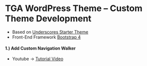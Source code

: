 # TGA WordPress Theme – Custom Theme Development
  - Based on [Underscores Starter Theme](https://underscores.me/)
  - Front-End Framework [Bootstrap 4](https://getbootstrap.com/)
  
#### 1.) Add Custom Navigation Walker 
  - Youtube -> [Tutorial Video](https://www.youtube.com/watch?v=G1YLtYD9YIk&list=PLJSTGGjsp0MkBlT4V2LY4MiAwMvtS84RN)

